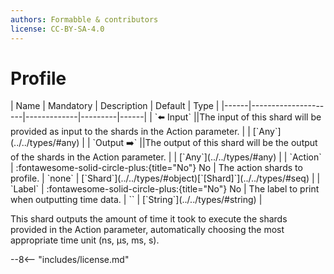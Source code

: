 ```yaml
---
authors: Formabble & contributors
license: CC-BY-SA-4.0
---
```



# Profile

<div class="sh-parameters" markdown="1">
| Name | Mandatory | Description | Default | Type |
|------|---------------------|-------------|---------|------|
| `⬅️ Input` ||The input of this shard will be provided as input to the shards in the Action parameter. | | [`Any`](../../types/#any) |
| `Output ➡️` ||The output of this shard will be the output of the shards in the Action parameter. | | [`Any`](../../types/#any) |
| `Action` | :fontawesome-solid-circle-plus:{title="No"} No  | The action shards to profile. | `none` | [`Shard`](../../types/#object)[`[Shard]`](../../types/#seq) |
| `Label` | :fontawesome-solid-circle-plus:{title="No"} No  | The label to print when outputting time data. | `<no label>` | [`String`](../../types/#string) |

</div>

This shard outputs the amount of time it took to execute the shards provided in the Action parameter, automatically choosing the most appropriate time unit (ns, μs, ms, s).

--8<-- "includes/license.md"

